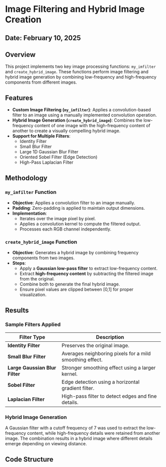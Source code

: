 # Image Filtering and Hybrid Image Creation
## Date: February 10, 2025
## Overview

This project implements two key image processing functions: `my_imfilter` and `create_hybrid_image`. These functions perform image filtering and hybrid image generation by combining low-frequency and high-frequency components from different images.

## Features

- **Custom Image Filtering (`my_imfilter`)**: Applies a convolution-based filter to an image using a manually implemented convolution operation.
- **Hybrid Image Generation (`create_hybrid_image`)**: Combines the low-frequency content of one image with the high-frequency content of another to create a visually compelling hybrid image.
- **Support for Multiple Filters**:
  - Identity Filter
  - Small Blur Filter
  - Large 1D Gaussian Blur Filter
  - Oriented Sobel Filter (Edge Detection)
  - High-Pass Laplacian Filter

## Methodology

### `my_imfilter` Function

- **Objective**: Applies a convolution filter to an image manually.
- **Padding**: Zero-padding is applied to maintain output dimensions.
- **Implementation**:
  - Iterates over the image pixel by pixel.
  - Applies a convolution kernel to compute the filtered output.
  - Processes each RGB channel independently.

### `create_hybrid_image` Function

- **Objective**: Generates a hybrid image by combining frequency components from two images.
- **Steps**:
  - Apply a **Gaussian low-pass filter** to extract low-frequency content.
  - Extract **high-frequency content** by subtracting the filtered image from the original.
  - Combine both to generate the final hybrid image.
  - Ensure pixel values are clipped between [0,1] for proper visualization.

## Results

### Sample Filters Applied

| Filter Type | Description |
|------------|------------|
| **Identity Filter** | Preserves the original image. |
| **Small Blur Filter** | Averages neighboring pixels for a mild smoothing effect. |
| **Large Gaussian Blur Filter** | Stronger smoothing effect using a larger kernel. |
| **Sobel Filter** | Edge detection using a horizontal gradient filter. |
| **Laplacian Filter** | High-pass filter to detect edges and fine details. |

### Hybrid Image Generation

A Gaussian filter with a cutoff frequency of 7 was used to extract the low-frequency content, while high-frequency details were retained from another image. The combination results in a hybrid image where different details emerge depending on viewing distance.

## Code Structure

